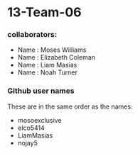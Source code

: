 # 13-Team-06
### collaborators: 
 + Name : Moses Williams      
 + Name : Elizabeth Coleman  
 + Name : Liam Masias        
 + Name : Noah Turner
### Github user names
These are in the same order as the names:
+ mosoexclusive
+ elco5414
+ LiamMasias
+ nojay5

